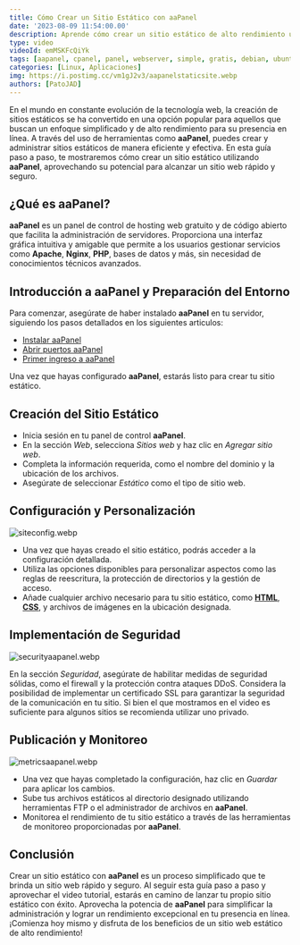 ```yaml
---
title: Cómo Crear un Sitio Estático con aaPanel
date: '2023-08-09 11:54:00.00'
description: Aprende cómo crear un sitio estático de alto rendimiento utilizando aaPanel. Sigue nuestra guía detallada y aprovecha el tutorial para configurar y administrar tu sitio web estático de manera eficiente. Optimiza la velocidad y la seguridad de tu presencia en línea con aaPanel.
type: video
videoId: emMSKFcQiYk
tags: [aapanel, cpanel, panel, webserver, simple, gratis, debian, ubuntu, centos, sitio estático, configurar puertos, tutorial, guía, configuración, administración, servidor web, optimización, seguridad, rendimiento]
categories: [Linux, Aplicaciones]
img: https://i.postimg.cc/vm1gJ2v3/aapanelstaticsite.webp
authors: [PatoJAD]
---
```


En el mundo en constante evolución de la tecnología web, la creación de sitios estáticos se ha convertido en una opción popular para aquellos que buscan un enfoque simplificado y de alto rendimiento para su presencia en línea. A través del uso de herramientas como **aaPanel**, puedes crear y administrar sitios estáticos de manera eficiente y efectiva. En esta guía paso a paso, te mostraremos cómo crear un sitio estático utilizando **aaPanel**, aprovechando su potencial para alcanzar un sitio web rápido y seguro.

## ¿Qué es aaPanel?

**aaPanel** es un panel de control de hosting web gratuito y de código abierto que facilita la administración de servidores. Proporciona una interfaz gráfica intuitiva y amigable que permite a los usuarios gestionar servicios como **Apache**, **Nginx**, **PHP**, bases de datos y más, sin necesidad de conocimientos técnicos avanzados.

## Introducción a **aaPanel** y Preparación del Entorno

Para comenzar, asegúrate de haber instalado **aaPanel** en tu servidor, siguiendo los pasos detallados en los siguientes articulos: 

-   [Instalar aaPanel](/post/2023/06/instalar-aapanel/)
-   [Abrir puertos aaPanel](/post/2023/07/abrir-puertos-aapanel/)
-   [Primer ingreso a aaPanel](/post/2023/07/primer-ingreso-a-aapanel/)

Una vez que hayas configurado **aaPanel**, estarás listo para crear tu sitio estático.

## Creación del Sitio Estático

-   Inicia sesión en tu panel de control **aaPanel**.
-   En la sección _Web_, selecciona _Sitios web_ y haz clic en _Agregar sitio web_.
-   Completa la información requerida, como el nombre del dominio y la ubicación de los archivos.
-   Asegúrate de seleccionar _Estático_ como el tipo de sitio web.

## Configuración y Personalización

![siteconfig.webp](https://i.postimg.cc/Tw7sKwbR/siteconfig.webp)

-   Una vez que hayas creado el sitio estático, podrás acceder a la configuración detallada.
-   Utiliza las opciones disponibles para personalizar aspectos como las reglas de reescritura, la protección de directorios y la gestión de acceso.
-   Añade cualquier archivo necesario para tu sitio estático, como **[HTML](/post/2023/08/html-el-lenguaje-fundamental-de-la-web/)**, **[CSS](/post/2023/08/descubriendo-el-mundo-de-css/)**, y archivos de imágenes en la ubicación designada.

## Implementación de Seguridad

![securityaapanel.webp](https://i.postimg.cc/ZRKgY3C7/securityaapanel.webp)

En la sección _Seguridad_, asegúrate de habilitar medidas de seguridad sólidas, como el firewall y la protección contra ataques DDoS.
Considera la posibilidad de implementar un certificado SSL para garantizar la seguridad de la comunicación en tu sitio. Si bien el que mostramos en el video es suficiente para algunos sitios se recomienda utilizar uno privado.

## Publicación y Monitoreo

![metricsaapanel.webp](https://i.postimg.cc/wBkZdFTR/metricsaapanel.webp)

-   Una vez que hayas completado la configuración, haz clic en _Guardar_ para aplicar los cambios.
-   Sube tus archivos estáticos al directorio designado utilizando herramientas FTP o el administrador de archivos en **aaPanel**.
-   Monitorea el rendimiento de tu sitio estático a través de las herramientas de monitoreo proporcionadas por **aaPanel**.

## Conclusión

Crear un sitio estático con **aaPanel** es un proceso simplificado que te brinda un sitio web rápido y seguro. Al seguir esta guía paso a paso y aprovechar el video tutorial, estarás en camino de lanzar tu propio sitio estático con éxito. Aprovecha la potencia de **aaPanel** para simplificar la administración y lograr un rendimiento excepcional en tu presencia en línea. ¡Comienza hoy mismo y disfruta de los beneficios de un sitio web estático de alto rendimiento!
